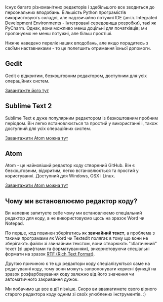 Існує багато різноманітних редакторів і здебільшого все зводиться до персональних вподобань. Більшість Python програмістів використовують складні, але надзвичайно потужні IDE (англ. Integrated Development Environments - Інтегровані середовища розробки), такі як PyCharm. Однак, вони можливо менш доцільні для початківців; ми пропонуємо не менш потужні, але більш простіші. 

Нижче наведено перелік наших вподобань, але якщо порадитесь з своїми наставниками - то це полегшить отримання їхньої допомоги.

## Gedit

Gedit є відкритим, безкоштовним редактором, доступним для усіх операційних систем.

[Завантажте його тут](https://wiki.gnome.org/Apps/Gedit#Download)

## Sublime Text 2

Sublime Text є дуже популярним редактором із безкоштовним пробним періодом. Він легко встановлюється та простий у використанні і, також доступний для усіх операційних систем.

[Завантажити Atom можна тут](http://www.sublimetext.com/2)

## Atom

Atom - це найновіший редактор коду створений GitHub. Він є безкоштовним, відкритим, легко встановлюється та простий у користуванні. Доступний для Windows, OSX і Linux.

[Завантажити Atom можна тут](https://atom.io/)

## Чому ми встановлюємо редактор коду?

Ви напевне запитуєте себе чому ми встановлюємо спеціальний редактор для коду, а не використовуємо щось на зразок Word чи Notepad.

По перше, код повинен зберігатись як **звичайний текст**, а проблема з такими програмами як Word чи Textedit полягає в тому що вони не зберігають файли зі звичайним текстом, вони створюють "збагачений" текст (зі шрифтами та форматуванням), використовуючи спеціальні формати на зразок [RTF (Rich Text Format)](https://en.wikipedia.org/wiki/Rich_Text_Format).

Другою причиною є те що редактори коду спеціалізуються саме на редагуванні коду, тому вони можуть запропонувати корисні функції на зразок розфарбовування коду залежно від його значення чи автоматичного закривання дужок.

Ми побачимо це все в дії пізніше. Скоро ви вважатимете свого вірного старого редактора коду одним зі своїх улюблених інструментів. :)